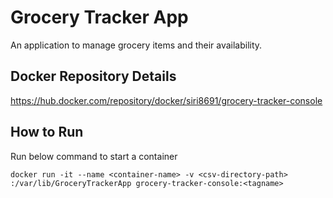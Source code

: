 # Grocery Tracker App
An application to manage grocery items and their availability.

## Docker Repository Details
https://hub.docker.com/repository/docker/siri8691/grocery-tracker-console 

## How to Run
Run below command to start a container 
```
docker run -it --name <container-name> -v <csv-directory-path> :/var/lib/GroceryTrackerApp grocery-tracker-console:<tagname>
```
